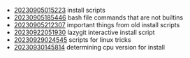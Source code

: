 - [20230905015223](/zet/20230905015223/README.md) install scripts
- [20230905185446](/zet/20230905185446/README.md) bash file commands that are not builtins
- [20230905212307](/zet/20230905212307/README.md) important things from old install scripts
- [20230922051930](/zet/20230922051930/README.md) lazygit interactive install script
- [20230929024545](/zet/20230929024545/README.md) scripts for linux tricks
- [20230930145814](/zet/20230930145814/README.md) determining cpu version for install
